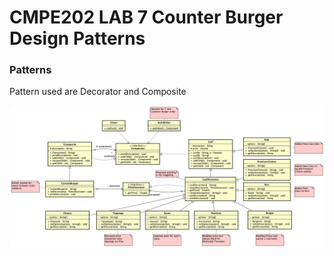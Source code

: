 # CMPE202 LAB 7 Counter Burger Design Patterns

### Patterns

Pattern used are Decorator and Composite


![counter-burger-class-diagram.jpg](counter-burger-class-diagram.jpg)

